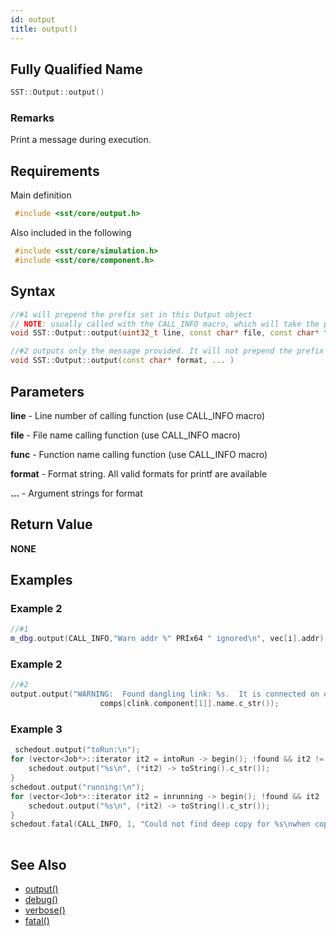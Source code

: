 ```yaml
---
id: output
title: output()
---
```

## Fully Qualified Name
```cpp
SST::Output::output()
```

### Remarks

Print a message during execution.

## Requirements

Main definition
```cpp
 #include <sst/core/output.h>
```

Also included in the following
```cpp
 #include <sst/core/simulation.h>
 #include <sst/core/component.h>
```

## Syntax

```cpp
//#1 will prepend the prefix set in this Output object
// NOTE: usually called with the CALL_INFO macro, which will take the place of the first 3 parameters
void SST::Output::output(uint32_t line, const char* file, const char* func, const char* format, ... )

//#2 outputs only the message provided. It will not prepend the prefix set in this Output object.
void SST::Output::output(const char* format, ... )
```

## Parameters

**line** - Line number of calling function (use CALL_INFO macro)

**file** - File name calling function (use CALL_INFO macro)

**func** - Function name calling function (use CALL_INFO macro)

**format** - Format string. All valid formats for printf are available

**...** - Argument strings for format

## Return Value

**NONE**

## Examples

### Example 2
```cpp
//#1
m_dbg.output(CALL_INFO,"Warn addr %" PRIx64 " ignored\n", vec[i].addr);
```

### Example 2
```cpp
//#2
output.output("WARNING:  Found dangling link: %s.  It is connected on one side to component %s.\n",clink.name.c_str(),
                    comps[clink.component[1]].name.c_str());
```

### Example 3
```cpp
 schedout.output("toRun:\n");
for (vector<Job*>::iterator it2 = intoRun -> begin(); !found && it2 != intoRun -> end(); it2++) {
    schedout.output("%s\n", (*it2) -> toString().c_str());
}
schedout.output("running:\n");
for (vector<Job*>::iterator it2 = inrunning -> begin(); !found && it2 != inrunning -> end(); it2++) {
    schedout.output("%s\n", (*it2) -> toString().c_str());
} 
schedout.fatal(CALL_INFO, 1, "Could not find deep copy for %s\nwhen copying StatefulScheduler estSched for FST\n", (*it) -> j -> toString().c_str());
         
```

## See Also

- [output()](cpp/output/output.md)
- [debug()](cpp/output/debug.md)
- [verbose()](cpp/output/verbose.md)
- [fatal()](cpp/output/fatal.md)